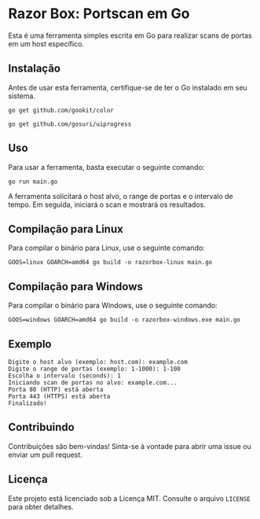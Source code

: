 <!DOCTYPE html>
<html lang="en">
<head>
<meta charset="UTF-8">
<meta name="viewport" content="width=device-width, initial-scale=1.0">
   
</head>
<body>
    <h1>Razor Box: Portscan em Go</h1>
    <p>Esta é uma ferramenta simples escrita em Go para realizar scans de portas em um host específico.</p>
    
<h2>Instalação</h2>
<p>Antes de usar esta ferramenta, certifique-se de ter o Go instalado em seu sistema.</p>
<pre><code>go get github.com/gookit/color</code></pre>
<pre><code>go get github.com/gosuri/uiprogress</code></pre>

<h2>Uso</h2>
<p>Para usar a ferramenta, basta executar o seguinte comando:</p>
<pre><code>go run main.go</code></pre>
<p>A ferramenta solicitará o host alvo, o range de portas e o intervalo de tempo. Em seguida, iniciará o scan e mostrará os resultados.</p>

<h2>Compilação para Linux</h2>
<p>Para compilar o binário para Linux, use o seguinte comando:</p>
<pre><code>GOOS=linux GOARCH=amd64 go build -o razorbox-linux main.go</code></pre>

<h2>Compilação para Windows</h2>
<p>Para compilar o binário para Windows, use o seguinte comando:</p>
<pre><code>GOOS=windows GOARCH=amd64 go build -o razorbox-windows.exe main.go</code></pre>

<h2>Exemplo</h2>
<pre><code>Digite o host alvo (exemplo: host.com): example.com
Digite o range de portas (exemplo: 1-1000): 1-100
Escolha o intervalo (seconds): 1
Iniciando scan de portas no alvo: example.com...
Porta 80 (HTTP) está aberta
Porta 443 (HTTPS) está aberta
Finalizado!</code></pre>

<h2>Contribuindo</h2>
<p>Contribuições são bem-vindas! Sinta-se à vontade para abrir uma issue ou enviar um pull request.</p>

<h2>Licença</h2>
<p>Este projeto está licenciado sob a Licença MIT. Consulte o arquivo <code>LICENSE</code> para obter detalhes.</p>
</body>
</html>
